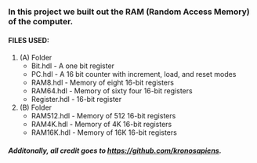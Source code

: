 ### In this project we built out the RAM (Random Access Memory) of the computer.

#### FILES USED:
1. (A) Folder
    * Bit.hdl - A one bit register
    * PC.hdl - A 16 bit counter with increment, load, and reset modes
    * RAM8.hdl - Memory of eight 16-bit registers
    * RAM64.hdl - Memory of sixty four 16-bit registers
    * Register.hdl - 16-bit register
2. (B) Folder
    * RAM512.hdl - Memory of 512 16-bit registers
    * RAM4K.hdl - Memory of 4K 16-bit registers
    * RAM16K.hdl - Memory of 16K 16-bit registers
 




##### Additonally, all credit goes to https://github.com/kronosapiens. 